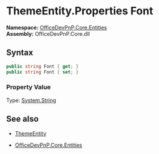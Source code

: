 # ThemeEntity.Properties Font
**Namespace:** [OfficeDevPnP.Core.Entities](OfficeDevPnP.Core.Entities.md)  
**Assembly:** OfficeDevPnP.Core.dll  
## Syntax
```C#
public string Font { get; }
public string Font { set; }
```

### Property Value
Type: [System.String](System.String.md) 

## See also
- [ThemeEntity](ThemeEntity.md) 

- [OfficeDevPnP.Core.Entities](OfficeDevPnP.Core.Entities.md)
